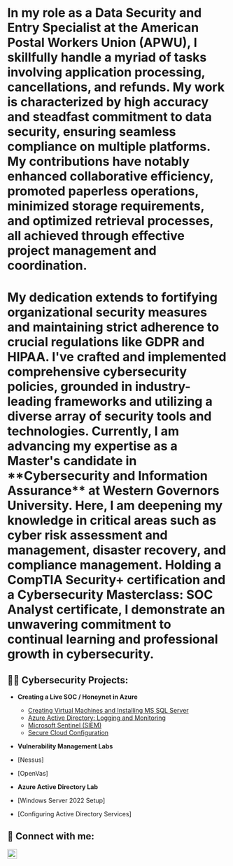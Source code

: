 <h1>In my role as a Data Security and Entry Specialist at the American Postal Workers Union (APWU), I skillfully handle a myriad of tasks involving application processing, cancellations, and refunds. My work is characterized by high accuracy and steadfast commitment to data security, ensuring seamless compliance on multiple platforms. My contributions have notably enhanced collaborative efficiency, promoted paperless operations, minimized storage requirements, and optimized retrieval processes, all achieved through effective project management and coordination.<br/></h1>

<h1>My dedication extends to fortifying organizational security measures and maintaining strict adherence to crucial regulations like GDPR and HIPAA. I've crafted and implemented comprehensive cybersecurity policies, grounded in industry-leading frameworks and utilizing a diverse array of security tools and technologies. Currently, I am advancing my expertise as a Master's candidate in **Cybersecurity and Information Assurance** at Western Governors University. Here, I am deepening my knowledge in critical areas such as cyber risk assessment and management, disaster recovery, and compliance management. Holding a CompTIA Security+ certification and a Cybersecurity Masterclass: SOC Analyst certificate, I demonstrate an unwavering commitment to continual learning and professional growth in cybersecurity.
<br/></h1>

<h2>👨‍💻 Cybersecurity Projects:</h2>

- <b>Creating a Live SOC / Honeynet in Azure</b>
  - [Creating Virtual Machines and Installing MS SQL Server](https://github.com/jnj3uf212121/AzureSOC)
  - [Azure Active Directory: Logging and Monitoring](https://github.com/jnj3uf212121/jnj3uf212121-Azure-Active-Directory-Logging-and-Monitoring)
  - [Microsoft Sentinel (SIEM)](https://github.com/jnj3uf212121/Microsoft-Sentinel-SIEM-)
  - [Secure Cloud Configuration](https://github.com/jnj3uf212121/Secure-Cloud-Configuration)
 
- <b>Vulnerability Management Labs</b>
- [Nessus]
- [OpenVas]
  
- <b>Azure Active Directory Lab</b>
- [Windows Server 2022 Setup]
- [Configuring Active Directory Services]


  


<h2> 🤳 Connect with me:</h2>

[<img align="left" alt="Jhayda Johnson | LinkedIn" width="22px" src="https://cdn.jsdelivr.net/npm/simple-icons@v3/icons/linkedin.svg" />][linkedin]

[linkedin]: https://linkedin.com/in/jhaydajohnson
